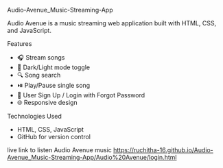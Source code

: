Audio-Avenue_Music-Streaming-App

Audio Avenue is a music streaming web application built with HTML, CSS, and JavaScript.

Features
- 🎧 Stream songs
- 🎨 Dark/Light mode toggle
- 🔍 Song search
- ⏯️ Play/Pause single song
- 📝 User Sign Up / Login with Forgot Password
- 🌐 Responsive design

Technologies Used
- HTML, CSS, JavaScript
- GitHub for version control

live link to listen Audio Avenue music 
https://ruchitha-16.github.io/Audio-Avenue_Music-Streaming-App/Audio%20Avenue/login.html
